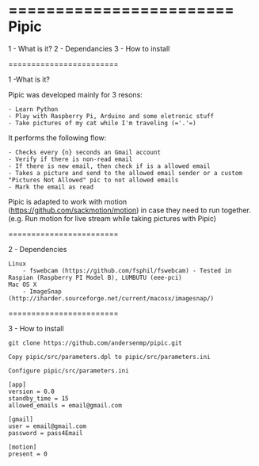 ========================
Pipic
========================

1 - What is it?
2 - Dependancies
3 - How to install

========================

1 -What is it?

Pipic was developed mainly for 3 resons:

    - Learn Python
    - Play with Raspberry Pi, Arduino and some eletronic stuff
    - Take pictures of my cat while I'm traveling (='.'=)

It performs the following flow:

    - Checks every {n} seconds an Gmail account
    - Verify if there is non-read email
    - If there is new email, then check if is a allowed email
    - Takes a picture and send to the allowed email sender or a custom "Pictures Not Allowed" pic to not allowed emails
    - Mark the email as read

Pipic is adapted to work with motion (https://github.com/sackmotion/motion) in case they need to run together. 
(e.g. Run motion for live stream while taking pictures with Pipic)

========================

2 - Dependencies

    Linux
        - fswebcam (https://github.com/fsphil/fswebcam) - Tested in Raspian (Raspberry PI Model B), LUMBUTU (eee-pci) 
    Mac OS X
        - ImageSnap (http://iharder.sourceforge.net/current/macosx/imagesnap/)

========================

3 - How to install

    git clone https://github.com/andersenmp/pipic.git
    
    Copy pipic/src/parameters.dpl to pipic/src/parameters.ini
    
    Configure pipic/src/parameters.ini

    [app]
    version = 0.0
    standby_time = 15
    allowed_emails = email@gmail.com

    [gmail]
    user = email@gmail.com
    password = pass4Email

    [motion]
    present = 0
